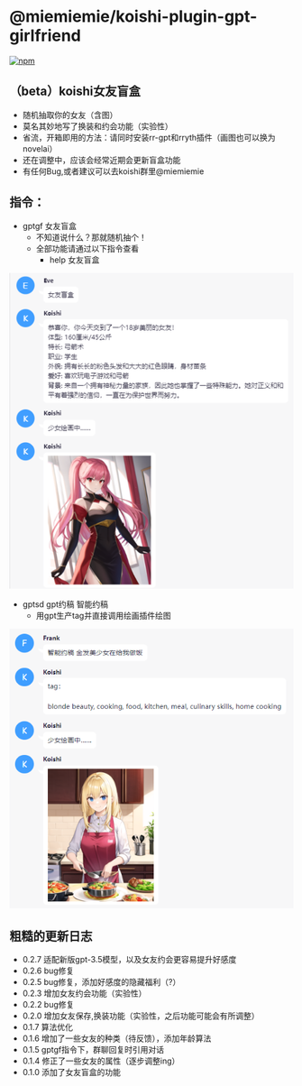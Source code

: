 # @miemiemie/koishi-plugin-gpt-girlfriend

[![npm](https://img.shields.io/npm/v/@miemiemie/koishi-plugin-gpt-girlfriend?style=flat-square)](https://www.npmjs.com/package/@miemiemie/koishi-plugin-gpt-girlfriend)

## （beta）koishi女友盲盒 
- 随机抽取你的女友（含图）
- 莫名其妙地写了换装和约会功能（实验性）
- 省流，开箱即用的方法：请同时安装rr-gpt和rryth插件（画图也可以换为novelai）
- 还在调整中，应该会经常近期会更新盲盒功能
- 有任何Bug,或者建议可以去koishi群里@miemiemie
## 指令：
- gptgf 女友盲盒  
  - 不知道说什么？那就随机抽个！
  - 全部功能请通过以下指令查看
    - help 女友盲盒

![demo](https://raw.githubusercontent.com/MieMieMieeeee/koishi-gpt-girlfriend/main/img/demo.png)
- gptsd gpt约稿 智能约稿
  - 用gpt生产tag并直接调用绘画插件绘图

![demo](https://github.com/MieMieMieeeee/koishi-gpt-girlfriend/blob/main/img/demo_gptsd.png) 


## 粗糙的更新日志
- 0.2.7 适配新版gpt-3.5模型，以及女友约会更容易提升好感度
- 0.2.6 bug修复
- 0.2.5 bug修复，添加好感度的隐藏福利（?）
- 0.2.3 增加女友约会功能（实验性）
- 0.2.2 bug修复
- 0.2.0 增加女友保存,换装功能（实验性，之后功能可能会有所调整）
- 0.1.7 算法优化
- 0.1.6 增加了一些女友的种类（待反馈），添加年龄算法
- 0.1.5 gptgf指令下，群聊回复时引用对话
- 0.1.4 修正了一些女友的属性（逐步调整ing）
- 0.1.0 添加了女友盲盒的功能






